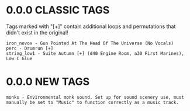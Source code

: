 # 0.0.0 CLASSIC TAGS

Tags marked with "[+]" contain additional loops and permutations that didn't exist in the original!

	iron_novox - Gun Pointed At The Head Of The Universe (No Vocals)
	perc - Drumrun [+]
	string_low1 - Suite Autumn [+] (d40 Engine Room, a30 First Marines), Low C Glue

# 0.0.0 NEW TAGS

	monks - Environmental monk sound. Set up for sound scenery use, must manually be set to "Music" to function correctly as a music track.